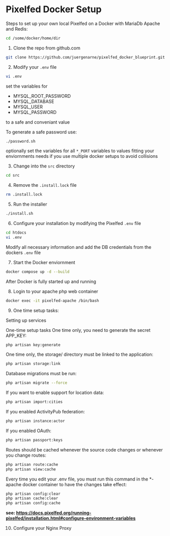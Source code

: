 # Pixelfed Docker Setup

Steps to set up your own local Pixelfed on a Docker with MariaDb Apache and Redis:

```bash
cd /some/docker/home/dir
````

1. Clone the repo from github.com

```bash
git clone https://github.com/juergenarne/pixelfed_docker_blueprint.git . 
````

2. Modify your ``.env`` file

```bash
vi .env
````

set the variables for

- MYSQL_ROOT_PASSWORD
- MYSQL_DATABASE
- MYSQL_USER
- MYSQL_PASSWORD

to a safe and conveniant value

To generate a safe password use:

```bash
./password.sh
````

optionally set the variables for all ``*_PORT`` variables to values fitting your enviornments needs if you use multiple docker setups to avoid collisions

3. Change into the ``src`` directory

```bash
cd src
````

4. Remove the ``.install.lock`` file

```bash
rm .install.lock
````

5. Run the installer

```bash
./install.sh
````

6. Configure your installation by modifying the Pixelfed ``.env`` file

```bash
cd htdocs
vi .env
````

Modify all necessary information and add the DB credentials from the dockers ``.env`` file


7. Start the Docker enviornment

```bash
docker compose up -d --build
````

After Docker is fully started up and running 

8. Login to your apache php web container

```bash
docker exec -it pixelfed-apache /bin/bash
````
  
9. One time setup tasks:

Setting up services

One-time setup tasks
One time only, you need to generate the secret APP_KEY:

```bash
php artisan key:generate
````

One time only, the storage/ directory must be linked to the application:

```bash
php artisan storage:link
````

Database migrations must be run:

```bash
php artisan migrate --force
````

If you want to enable support for location data:

```bash
php artisan import:cities
````

If you enabled ActivityPub federation:

```bash
php artisan instance:actor
````

If you enabled OAuth:

```bash
php artisan passport:keys
````

Routes should be cached whenever the source code changes or whenever you change routes:

```bash
php artisan route:cache
php artisan view:cache
````

Every time you edit your .env file, you must run this command in the *-apache docker container to have the changes take effect:

```bash
php artisan config:clear
php artisan cache:clear
php artisan config:cache
````

__see: <https://docs.pixelfed.org/running-pixelfed/installation.html#configure-environment-variables>__

10. Configure your Nginx Proxy
